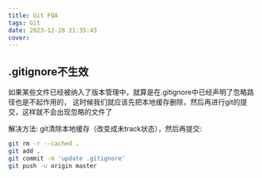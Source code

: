 ```yaml
---
title: Git FQA
tags: Git 
date: 2023-12-28 21:35:43
cover:
---
```


## .gitignore不生效

如果某些文件已经被纳入了版本管理中，就算是在.gitignore中已经声明了忽略路径也是不起作用的，
这时候我们就应该先把本地缓存删除，然后再进行git的提交，这样就不会出现忽略的文件了

解决方法: git清除本地缓存（改变成未track状态），然后再提交:

```bash
git rm -r --cached .
git add .
git commit -m 'update .gitignore'
git push -u origin master
```
